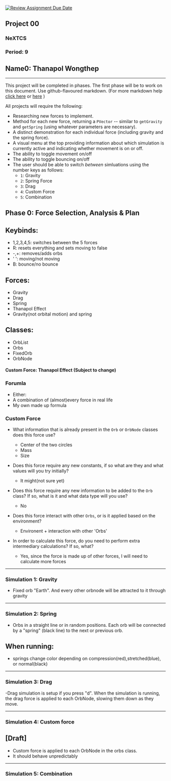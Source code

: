 [![Review Assignment Due Date](https://classroom.github.com/assets/deadline-readme-button-22041afd0340ce965d47ae6ef1cefeee28c7c493a6346c4f15d667ab976d596c.svg)](https://classroom.github.com/a/rXX1_Uiw)
## Project 00
### NeXTCS
### Period: 9
## Name0: Thanapol Wongthep
---

This project will be completed in phases. The first phase will be to work on this document. Use github-flavoured markdown. (For more markdown help [click here](https://github.com/adam-p/markdown-here/wiki/Markdown-Cheatsheet) or [here](https://docs.github.com/en/get-started/writing-on-github/getting-started-with-writing-and-formatting-on-github/basic-writing-and-formatting-syntax) )

All projects will require the following:
- Researching new forces to implement.
- Method for each new force, returning a `PVector`  -- similar to `getGravity` and `getSpring` (using whatever parameters are necessary).
- A distinct demonstration for each individual force (including gravity and the spring force).
- A visual menu at the top providing information about which simulation is currently active and indicating whether movement is on or off.
- The ability to toggle movement on/off
- The ability to toggle bouncing on/off
- The user should be able to switch _between_ simluations using the number keys as follows:
  - `1`: Gravity
  - `2`: Spring Force
  - `3`: Drag
  - `4`: Custom Force
  - `5`: Combination


## Phase 0: Force Selection, Analysis & Plan

## Keybinds:
- 1,2,3,4,5: switches between the 5 forces
- R: resets everything and sets moving to false
- -,+: removes/adds orbs
- ' ': moving/not moving
- B: bounce/no bounce



## Forces:
- Gravity
- Drag
- Spring
- Thanapol Effect
- Gravity(not orbital motion) and spring

## Classes:
- OrbList
- Orbs
- FixedOrb
- OrbNode





#### Custom Force: Thanapol Effect (Subject to change)

### Forumla

- Either:
- A combination of (almost)every force in real life
- My own made up formula

### Custom Force
- What information that is already present in the `Orb` or `OrbNode` classes does this force use?
  - Center of the two circles
  - Mass
  - Size

- Does this force require any new constants, if so what are they and what values will you try initially?
  - It might(not sure yet)
  

- Does this force require any new information to be added to the `Orb` class? If so, what is it and what data type will you use?
  - No

- Does this force interact with other `Orbs`, or is it applied based on the environment?
  - Environent + interaction with other 'Orbs'

- In order to calculate this force, do you need to perform extra intermediary calculations? If so, what?
  - Yes, since the force is made up of other forces, I will need to calculate more forces

--- 

### Simulation 1: Gravity
<!--Describe how you will attempt to simulate orbital motion.-->

- Fixed orb "Earth". And every other orbnode will be attracted to it through gravity
--- 

### Simulation 2: Spring
<!--Describe what your spring simulation will look like. Explain how it will be setup, and how it should behave while running. -->

- Orbs in a straight line or in random positions. Each orb will be connected by a "spring" (black line) to the next or previous orb. 
## When running:
- springs change color depending on compression(red),stretched(blue), or normal(black)


--- 

### Simulation 3: Drag
<!--Describe what your drag simulation will look like. Explain how it will be setup, and how it should behave while running.-->

-Drag simulation is setup if you press "d". When the simulation is running, the drag force is applied to each OrbNode, slowing them down as they move.

--- 

### Simulation 4: Custom force
<!--Describe what your Custom force simulation will look like. Explain how it will be setup, and how it should behave while running.-->

## [Draft]
- Custom force is applied to each OrbNode in the orbs class.
- It should behave unpredictably 

--- 

### Simulation 5: Combination
<!-- Describe what your combination simulation will look like. Explain how it will be setup, and how it should behave while running. -->



